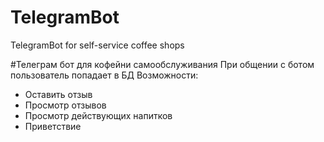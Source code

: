 # TelegramBot
TelegramBot for self-service coffee shops

#Телеграм бот для кофейни самообслуживания
При общении с ботом пользователь попадает в БД
Возможности:
- Оставить отзыв
- Просмотр отзывов
- Просмотр действующих напитков
- Приветствие
